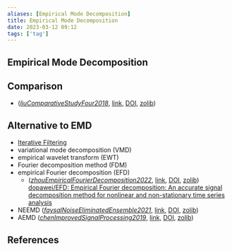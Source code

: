 ```yaml
---
aliases: [Empirical Mode Decomposition]
title: Empirical Mode Decomposition
date: 2023-03-12 09:12
tags: ['tag']
---
```


## Empirical Mode Decomposition

## Comparison

- (_[liuComparativeStudyFour2018](zotero://select/library/items/PAFBGGGB)_, [link](https://www.mdpi.com/1424-8220/18/7/2120), [DOI](https://doi.org/10.3390/s18072120), [zolib](https://www.zotero.org/irosyadi/items/PAFBGGGB))


## Alternative to EMD

- [Iterative Filtering](../iterative-filtering.md)
- variational mode decomposition (VMD)
- empirical wavelet transform (EWT)
- Fourier decomposition method (FDM)
- empirical Fourier decomposition (EFD)
  - (_[zhouEmpiricalFourierDecomposition2022](zotero://select/library/items/YWHQGCA9)_, [link](https://ui.adsabs.harvard.edu/abs/2022MSSP..16308155Z), [DOI](https://doi.org/10.1016/j.ymssp.2021.108155), [zolib](https://www.zotero.org/irosyadi/items/YWHQGCA9)) [dopawei/EFD: Empirical Fourier decomposition: An accurate signal decomposition method for nonlinear and non-stationary time series analysis](https://github.com/dopawei/EFD)
- NEEMD (_[faysalNoiseEliminatedEnsemble2021](zotero://select/library/items/Y357354U)_, [link](), [DOI](https://doi.org/), [zolib](https://www.zotero.org/irosyadi/items/Y357354U))
- AEMD (_[chenImprovedSignalProcessing2019](zotero://select/library/items/IZDUVDC7)_, [link](https://www.mdpi.com/1996-1073/12/16/3077), [DOI](https://doi.org/10.3390/en12163077), [zolib](https://www.zotero.org/irosyadi/items/IZDUVDC7))

## References

